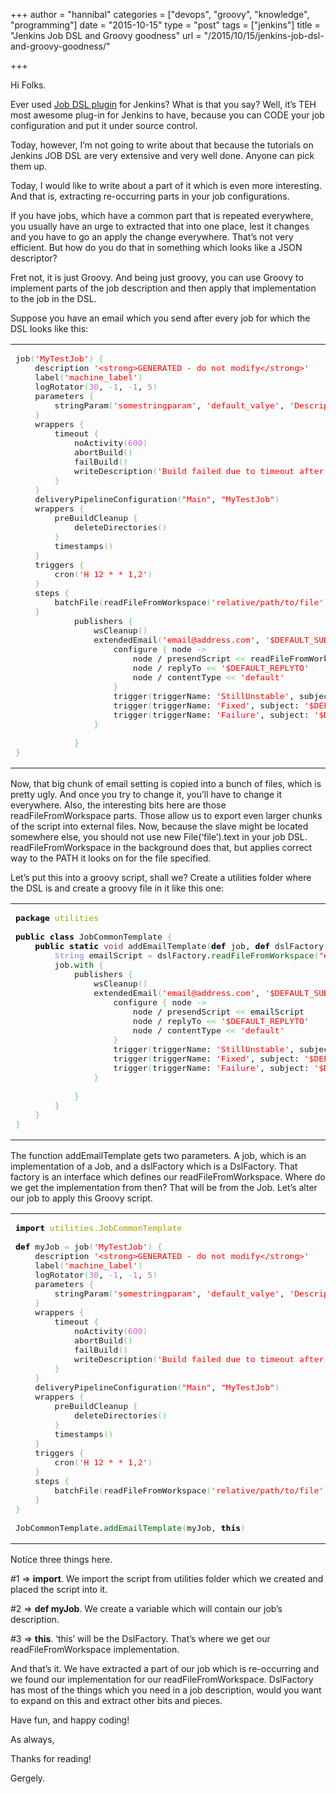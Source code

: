 +++
author = "hannibal"
categories = ["devops", "groovy", "knowledge", "programming"]
date = "2015-10-15"
type = "post"
tags = ["jenkins"]
title = "Jenkins Job DSL and Groovy goodness"
url = "/2015/10/15/jenkins-job-dsl-and-groovy-goodness/"

+++

Hi Folks. 

Ever used <a href="https://wiki.jenkins-ci.org/display/JENKINS/Job+DSL+Plugin" target="_blank">Job DSL plugin</a> for Jenkins? What is that you say? Well, it&#8217;s TEH most awesome plug-in for Jenkins to have, because you can CODE your job configuration and put it under source control. 

Today, however, I&#8217;m not going to write about that because the tutorials on Jenkins JOB DSL are very extensive and very well done. Anyone can pick them up. 

Today, I would like to write about a part of it which is even more interesting. And that is, extracting re-occurring parts in your job configurations.

If you have jobs, which have a common part that is repeated everywhere, you usually have an urge to extracted that into one place, lest it changes and you have to go an apply the change everywhere. That&#8217;s not very efficient. But how do you do that in something which looks like a JSON descriptor?

Fret not, it is just Groovy. And being just groovy, you can use Groovy to implement parts of the job description and then apply that implementation to the job in the DSL. 

Suppose you have an email which you send after every job for which the DSL looks like this:

<div class="wp_syntax">
  <table>
    <tr>
      <td class="code">
        <pre class="groovy" style="font-family:monospace;">job<span style="color: #66cc66;">&#40;</span><span style="color: #ff0000;">'MyTestJob'</span><span style="color: #66cc66;">&#41;</span> <span style="color: #66cc66;">&#123;</span>
    description <span style="color: #ff0000;">'&lt;strong&gt;GENERATED - do not modify&lt;/strong&gt;'</span>
    label<span style="color: #66cc66;">&#40;</span><span style="color: #ff0000;">'machine_label'</span><span style="color: #66cc66;">&#41;</span>
    logRotator<span style="color: #66cc66;">&#40;</span><span style="color: #cc66cc;">30</span>, <span style="color: #66cc66;">-</span><span style="color: #cc66cc;">1</span>, <span style="color: #66cc66;">-</span><span style="color: #cc66cc;">1</span>, <span style="color: #cc66cc;">5</span><span style="color: #66cc66;">&#41;</span>
    parameters <span style="color: #66cc66;">&#123;</span>
        stringParam<span style="color: #66cc66;">&#40;</span><span style="color: #ff0000;">'somestringparam'</span>, <span style="color: #ff0000;">'default_valye'</span>, <span style="color: #ff0000;">'Description'</span><span style="color: #66cc66;">&#41;</span>
    <span style="color: #66cc66;">&#125;</span>
    wrappers <span style="color: #66cc66;">&#123;</span>
        timeout <span style="color: #66cc66;">&#123;</span>
            noActivity<span style="color: #66cc66;">&#40;</span><span style="color: #cc66cc;">600</span><span style="color: #66cc66;">&#41;</span>
            abortBuild<span style="color: #66cc66;">&#40;</span><span style="color: #66cc66;">&#41;</span>
            failBuild<span style="color: #66cc66;">&#40;</span><span style="color: #66cc66;">&#41;</span>
            writeDescription<span style="color: #66cc66;">&#40;</span><span style="color: #ff0000;">'Build failed due to timeout after {0} minutes'</span><span style="color: #66cc66;">&#41;</span>
        <span style="color: #66cc66;">&#125;</span>
    <span style="color: #66cc66;">&#125;</span>
    deliveryPipelineConfiguration<span style="color: #66cc66;">&#40;</span><span style="color: #ff0000;">"Main"</span>, <span style="color: #ff0000;">"MyTestJob"</span><span style="color: #66cc66;">&#41;</span>
    wrappers <span style="color: #66cc66;">&#123;</span>
        preBuildCleanup <span style="color: #66cc66;">&#123;</span>
            deleteDirectories<span style="color: #66cc66;">&#40;</span><span style="color: #66cc66;">&#41;</span>
        <span style="color: #66cc66;">&#125;</span>
        timestamps<span style="color: #66cc66;">&#40;</span><span style="color: #66cc66;">&#41;</span>
    <span style="color: #66cc66;">&#125;</span>
    triggers <span style="color: #66cc66;">&#123;</span>
        cron<span style="color: #66cc66;">&#40;</span><span style="color: #ff0000;">'H 12 * * 1,2'</span><span style="color: #66cc66;">&#41;</span>
    <span style="color: #66cc66;">&#125;</span>
    steps <span style="color: #66cc66;">&#123;</span>
        batchFile<span style="color: #66cc66;">&#40;</span>readFileFromWorkspace<span style="color: #66cc66;">&#40;</span><span style="color: #ff0000;">'relative/path/to/file'</span><span style="color: #66cc66;">&#41;</span><span style="color: #66cc66;">&#41;</span>
    <span style="color: #66cc66;">&#125;</span>
            publishers <span style="color: #66cc66;">&#123;</span>
                wsCleanup<span style="color: #66cc66;">&#40;</span><span style="color: #66cc66;">&#41;</span>
                extendedEmail<span style="color: #66cc66;">&#40;</span><span style="color: #ff0000;">'email@address.com'</span>, <span style="color: #ff0000;">'$DEFAULT_SUBJECT'</span>, <span style="color: #ff0000;">'$DEFAULT_CONTENT'</span><span style="color: #66cc66;">&#41;</span> <span style="color: #66cc66;">&#123;</span>
                    configure <span style="color: #66cc66;">&#123;</span> node <span style="color: #66cc66;">-&gt;</span>
                        node / presendScript <span style="color: #66cc66;">&lt;&lt;</span> readFileFromWorkspace<span style="color: #66cc66;">&#40;</span><span style="color: #ff0000;">'email_templates/emailtemplate.groovy'</span><span style="color: #66cc66;">&#41;</span>
                        node / replyTo <span style="color: #66cc66;">&lt;&lt;</span> <span style="color: #ff0000;">'$DEFAULT_REPLYTO'</span>
                        node / contentType <span style="color: #66cc66;">&lt;&lt;</span> <span style="color: #ff0000;">'default'</span>
                    <span style="color: #66cc66;">&#125;</span>
                    trigger<span style="color: #66cc66;">&#40;</span>triggerName: <span style="color: #ff0000;">'StillUnstable'</span>, subject: <span style="color: #ff0000;">'$DEFAULT_SUBJECT'</span>, body: <span style="color: #ff0000;">'$DEFAULT_CONTENT'</span>, replyTo: <span style="color: #ff0000;">'$DEFAULT_REPLYTO'</span>, sendToDevelopers: <span style="color: #000000; font-weight: bold;">true</span>, sendToRecipientList: <span style="color: #000000; font-weight: bold;">true</span><span style="color: #66cc66;">&#41;</span>
                    trigger<span style="color: #66cc66;">&#40;</span>triggerName: <span style="color: #ff0000;">'Fixed'</span>, subject: <span style="color: #ff0000;">'$DEFAULT_SUBJECT'</span>, body: <span style="color: #ff0000;">'$DEFAULT_CONTENT'</span>, replyTo: <span style="color: #ff0000;">'$DEFAULT_REPLYTO'</span>, sendToDevelopers: <span style="color: #000000; font-weight: bold;">true</span>, sendToRecipientList: <span style="color: #000000; font-weight: bold;">true</span><span style="color: #66cc66;">&#41;</span>
                    trigger<span style="color: #66cc66;">&#40;</span>triggerName: <span style="color: #ff0000;">'Failure'</span>, subject: <span style="color: #ff0000;">'$DEFAULT_SUBJECT'</span>, body: <span style="color: #ff0000;">'$DEFAULT_CONTENT'</span>, replyTo: <span style="color: #ff0000;">'$DEFAULT_REPLYTO'</span>, sendToDevelopers: <span style="color: #000000; font-weight: bold;">true</span>, sendToRecipientList: <span style="color: #000000; font-weight: bold;">true</span><span style="color: #66cc66;">&#41;</span>
                <span style="color: #66cc66;">&#125;</span>
&nbsp;
            <span style="color: #66cc66;">&#125;</span>
<span style="color: #66cc66;">&#125;</span></pre>
      </td>
    </tr>
  </table>
</div>

Now, that big chunk of email setting is copied into a bunch of files, which is pretty ugly. And once you try to change it, you&#8217;ll have to change it everywhere. Also, the interesting bits here are those readFileFromWorkspace parts. Those allow us to export even larger chunks of the script into external files. Now, because the slave might be located somewhere else, you should not use new File(&#8216;file&#8217;).text in your job DSL. readFileFromWorkspace in the background does that, but applies correct way to the PATH it looks on for the file specified. 

Let&#8217;s put this into a groovy script, shall we? Create a utilities folder where the DSL is and create a groovy file in it like this one:

<div class="wp_syntax">
  <table>
    <tr>
      <td class="code">
        <pre class="groovy" style="font-family:monospace;"><span style="color: #000000; font-weight: bold;">package</span> <span style="color: #a1a100;">utilities</span>
&nbsp;
<span style="color: #000000; font-weight: bold;">public</span> <span style="color: #000000; font-weight: bold;">class</span> JobCommonTemplate <span style="color: #66cc66;">&#123;</span>
    <span style="color: #000000; font-weight: bold;">public</span> <span style="color: #000000; font-weight: bold;">static</span> <span style="color: #993333;">void</span> addEmailTemplate<span style="color: #66cc66;">&#40;</span><span style="color: #000000; font-weight: bold;">def</span> job, <span style="color: #000000; font-weight: bold;">def</span> dslFactory<span style="color: #66cc66;">&#41;</span> <span style="color: #66cc66;">&#123;</span>
        <span style="color: #aaaadd; font-weight: bold;">String</span> emailScript <span style="color: #66cc66;">=</span> dslFactory.<span style="color: #006600;">readFileFromWorkspace</span><span style="color: #66cc66;">&#40;</span><span style="color: #ff0000;">"email_template/EmailTemplate.groovy"</span><span style="color: #66cc66;">&#41;</span>
        job.<span style="color: #006600;">with</span> <span style="color: #66cc66;">&#123;</span>
            publishers <span style="color: #66cc66;">&#123;</span>
                wsCleanup<span style="color: #66cc66;">&#40;</span><span style="color: #66cc66;">&#41;</span>
                extendedEmail<span style="color: #66cc66;">&#40;</span><span style="color: #ff0000;">'email@address.com'</span>, <span style="color: #ff0000;">'$DEFAULT_SUBJECT'</span>, <span style="color: #ff0000;">'$DEFAULT_CONTENT'</span><span style="color: #66cc66;">&#41;</span> <span style="color: #66cc66;">&#123;</span>
                    configure <span style="color: #66cc66;">&#123;</span> node <span style="color: #66cc66;">-&gt;</span>
                        node / presendScript <span style="color: #66cc66;">&lt;&lt;</span> emailScript
                        node / replyTo <span style="color: #66cc66;">&lt;&lt;</span> <span style="color: #ff0000;">'$DEFAULT_REPLYTO'</span>
                        node / contentType <span style="color: #66cc66;">&lt;&lt;</span> <span style="color: #ff0000;">'default'</span>
                    <span style="color: #66cc66;">&#125;</span>
                    trigger<span style="color: #66cc66;">&#40;</span>triggerName: <span style="color: #ff0000;">'StillUnstable'</span>, subject: <span style="color: #ff0000;">'$DEFAULT_SUBJECT'</span>, body: <span style="color: #ff0000;">'$DEFAULT_CONTENT'</span>, replyTo: <span style="color: #ff0000;">'$DEFAULT_REPLYTO'</span>, sendToDevelopers: <span style="color: #000000; font-weight: bold;">true</span>, sendToRecipientList: <span style="color: #000000; font-weight: bold;">true</span><span style="color: #66cc66;">&#41;</span>
                    trigger<span style="color: #66cc66;">&#40;</span>triggerName: <span style="color: #ff0000;">'Fixed'</span>, subject: <span style="color: #ff0000;">'$DEFAULT_SUBJECT'</span>, body: <span style="color: #ff0000;">'$DEFAULT_CONTENT'</span>, replyTo: <span style="color: #ff0000;">'$DEFAULT_REPLYTO'</span>, sendToDevelopers: <span style="color: #000000; font-weight: bold;">true</span>, sendToRecipientList: <span style="color: #000000; font-weight: bold;">true</span><span style="color: #66cc66;">&#41;</span>
                    trigger<span style="color: #66cc66;">&#40;</span>triggerName: <span style="color: #ff0000;">'Failure'</span>, subject: <span style="color: #ff0000;">'$DEFAULT_SUBJECT'</span>, body: <span style="color: #ff0000;">'$DEFAULT_CONTENT'</span>, replyTo: <span style="color: #ff0000;">'$DEFAULT_REPLYTO'</span>, sendToDevelopers: <span style="color: #000000; font-weight: bold;">true</span>, sendToRecipientList: <span style="color: #000000; font-weight: bold;">true</span><span style="color: #66cc66;">&#41;</span>
                <span style="color: #66cc66;">&#125;</span>
&nbsp;
            <span style="color: #66cc66;">&#125;</span>
        <span style="color: #66cc66;">&#125;</span>
    <span style="color: #66cc66;">&#125;</span>
<span style="color: #66cc66;">&#125;</span></pre>
      </td>
    </tr>
  </table>
</div>

The function addEmailTemplate gets two parameters. A job, which is an implementation of a Job, and a dslFactory which is a DslFactory. That factory is an interface which defines our readFileFromWorkspace. Where do we get the implementation from then? That will be from the Job. Let&#8217;s alter our job to apply this Groovy script.

<div class="wp_syntax">
  <table>
    <tr>
      <td class="code">
        <pre class="groovy" style="font-family:monospace;"><span style="color: #000000; font-weight: bold;">import</span> <span style="color: #a1a100;">utilities.JobCommonTemplate</span>
&nbsp;
<span style="color: #000000; font-weight: bold;">def</span> myJob <span style="color: #66cc66;">=</span> job<span style="color: #66cc66;">&#40;</span><span style="color: #ff0000;">'MyTestJob'</span><span style="color: #66cc66;">&#41;</span> <span style="color: #66cc66;">&#123;</span>
    description <span style="color: #ff0000;">'&lt;strong&gt;GENERATED - do not modify&lt;/strong&gt;'</span>
    label<span style="color: #66cc66;">&#40;</span><span style="color: #ff0000;">'machine_label'</span><span style="color: #66cc66;">&#41;</span>
    logRotator<span style="color: #66cc66;">&#40;</span><span style="color: #cc66cc;">30</span>, <span style="color: #66cc66;">-</span><span style="color: #cc66cc;">1</span>, <span style="color: #66cc66;">-</span><span style="color: #cc66cc;">1</span>, <span style="color: #cc66cc;">5</span><span style="color: #66cc66;">&#41;</span>
    parameters <span style="color: #66cc66;">&#123;</span>
        stringParam<span style="color: #66cc66;">&#40;</span><span style="color: #ff0000;">'somestringparam'</span>, <span style="color: #ff0000;">'default_valye'</span>, <span style="color: #ff0000;">'Description'</span><span style="color: #66cc66;">&#41;</span>
    <span style="color: #66cc66;">&#125;</span>
    wrappers <span style="color: #66cc66;">&#123;</span>
        timeout <span style="color: #66cc66;">&#123;</span>
            noActivity<span style="color: #66cc66;">&#40;</span><span style="color: #cc66cc;">600</span><span style="color: #66cc66;">&#41;</span>
            abortBuild<span style="color: #66cc66;">&#40;</span><span style="color: #66cc66;">&#41;</span>
            failBuild<span style="color: #66cc66;">&#40;</span><span style="color: #66cc66;">&#41;</span>
            writeDescription<span style="color: #66cc66;">&#40;</span><span style="color: #ff0000;">'Build failed due to timeout after {0} minutes'</span><span style="color: #66cc66;">&#41;</span>
        <span style="color: #66cc66;">&#125;</span>
    <span style="color: #66cc66;">&#125;</span>
    deliveryPipelineConfiguration<span style="color: #66cc66;">&#40;</span><span style="color: #ff0000;">"Main"</span>, <span style="color: #ff0000;">"MyTestJob"</span><span style="color: #66cc66;">&#41;</span>
    wrappers <span style="color: #66cc66;">&#123;</span>
        preBuildCleanup <span style="color: #66cc66;">&#123;</span>
            deleteDirectories<span style="color: #66cc66;">&#40;</span><span style="color: #66cc66;">&#41;</span>
        <span style="color: #66cc66;">&#125;</span>
        timestamps<span style="color: #66cc66;">&#40;</span><span style="color: #66cc66;">&#41;</span>
    <span style="color: #66cc66;">&#125;</span>
    triggers <span style="color: #66cc66;">&#123;</span>
        cron<span style="color: #66cc66;">&#40;</span><span style="color: #ff0000;">'H 12 * * 1,2'</span><span style="color: #66cc66;">&#41;</span>
    <span style="color: #66cc66;">&#125;</span>
    steps <span style="color: #66cc66;">&#123;</span>
        batchFile<span style="color: #66cc66;">&#40;</span>readFileFromWorkspace<span style="color: #66cc66;">&#40;</span><span style="color: #ff0000;">'relative/path/to/file'</span><span style="color: #66cc66;">&#41;</span><span style="color: #66cc66;">&#41;</span>
    <span style="color: #66cc66;">&#125;</span>
<span style="color: #66cc66;">&#125;</span>
&nbsp;
JobCommonTemplate.<span style="color: #006600;">addEmailTemplate</span><span style="color: #66cc66;">&#40;</span>myJob, <span style="color: #000000; font-weight: bold;">this</span><span style="color: #66cc66;">&#41;</span></pre>
      </td>
    </tr>
  </table>
</div>

Notice three things here.

#1 => **import**. We import the script from utilities folder which we created and placed the script into it.
  
#2 => **def myJob**. We create a variable which will contain our job&#8217;s description.
  
#3 => **this**. &#8216;this&#8217; will be the DslFactory. That&#8217;s where we get our readFileFromWorkspace implementation. 

And that&#8217;s it. We have extracted a part of our job which is re-occurring and we found our implementation for our readFileFromWorkspace. DslFactory has most of the things which you need in a job description, would you want to expand on this and extract other bits and pieces. 

Have fun, and happy coding!
  
As always,
  
Thanks for reading!
  
Gergely.
